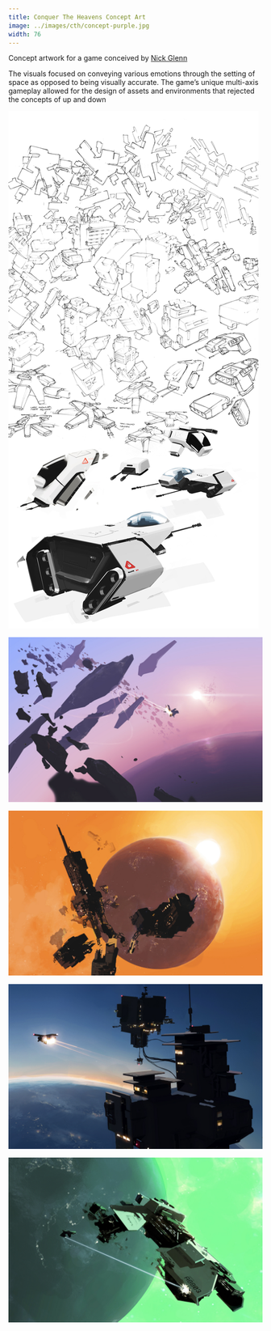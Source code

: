 ```yaml
---
title: Conquer The Heavens Concept Art
image: ../images/cth/concept-purple.jpg
width: 76
---
```


Concept artwork for a game conceived by [Nick Glenn](https://twitter.com/nickglenndotcom)

The visuals focused on conveying various emotions through the setting of space as opposed to being visually accurate. The game’s unique multi-axis gameplay allowed for the design of assets and environments that rejected the concepts of up and down

![](../images/cth/sketches-ship.jpg)

![](../images/cth/concept-purple.jpg)

![](../images/cth/concept-orange.jpg)

![](../images/cth/concept-deepblue.jpg)

![](../images/cth/concept-green.jpg)